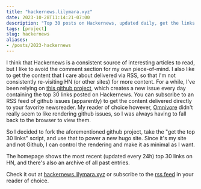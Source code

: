 ```yaml
---
title: "hackernews.lilymara.xyz"
date: 2023-10-28T11:14:21-07:00
description: "Top 30 posts on Hackernews, updated daily, get the links without the comment section"
tags: [project]
slug: hackernews
aliases:
- /posts/2023-hackernews
---
```


I think that Hackernews is a consistent source of interesting articles to read,
but I like to avoid the comment section for my own piece-of-mind. I also like to
get the content that I care about delivered via RSS, so that I'm not
consistently re-visiting HN (or other sites) for more content. For a while, I've
been relying on [this github
project](https://github.com/meixger/hackernews-daily), which creates a new issue
every day containing the top 30 links posted on Hackernews. You can subscribe to
an RSS feed of github issues (apparently) to get the content delivered directly
to your favorite newsreader. My reader of choice however,
[Omnivore](https://omnivore.app) didn't really seem to like rendering github
issues, so I was always having to fall back to the browser to view them.

So I decided to fork the aforementioned github project, take the "get the top 30
links" script, and use that to power a new hugo site. Since it's my site and not
Github, I can control the rendering and make it as minimal as I want.

The homepage shows the most recent (updated every 24h) top 30 links on HN, and
there's also an archive of all past entries.

Check it out at [hackernews.lilymara.xyz](https://hackernews.lilymara.xyz) or
subscribe to the [rss feed](https://hackernews.lilymara.xyz/index.xml) in your
reader of choice.
